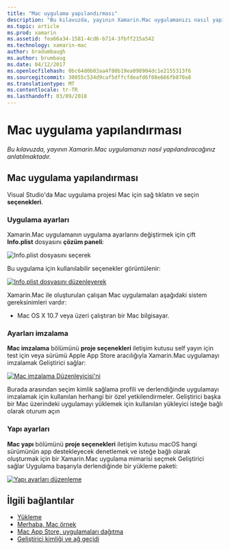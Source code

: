 ```yaml
---
title: "Mac uygulama yapılandırması"
description: "Bu kılavuzda, yayının Xamarin.Mac uygulamanızı nasıl yapılandıracağınız anlatılmaktadır."
ms.topic: article
ms.prod: xamarin
ms.assetid: fea66a34-1581-4cd6-b714-3fbff215a542
ms.technology: xamarin-mac
author: bradumbaugh
ms.author: brumbaug
ms.date: 04/12/2017
ms.openlocfilehash: 0bc64d0b03aa4f80b19ea098904dc1e2155313f6
ms.sourcegitcommit: 30055c534d9caf5dffcfdeafd6f08e666fb870a8
ms.translationtype: MT
ms.contentlocale: tr-TR
ms.lasthandoff: 03/09/2018
---
```

# <a name="mac-app-configuration"></a>Mac uygulama yapılandırması

_Bu kılavuzda, yayının Xamarin.Mac uygulamanızı nasıl yapılandıracağınız anlatılmaktadır._


## <a name="mac-app-configuration"></a>Mac uygulama yapılandırması

Visual Studio'da Mac uygulama projesi Mac için sağ tıklatın ve seçin **seçenekleri**.


### <a name="application-settings"></a>Uygulama ayarları

Xamarin.Mac uygulamanın uygulama ayarlarını değiştirmek için çift **Info.plist** dosyasını **çözüm paneli**:

![Info.plist dosyasını seçerek](app-configuration-images/config04.png "Info.plist dosyasını seçme")

Bu uygulama için kullanılabilir seçenekler görüntülenir:

 [![Info.plist dosyasını düzenleyerek](app-configuration-images/config01.png "Info.plist dosyasını düzenleme")](app-configuration-images/config01-large.png#lightbox)

Xamarin.Mac ile oluşturulan çalışan Mac uygulamaları aşağıdaki sistem gereksinimleri vardır:

- Mac OS X 10.7 veya üzeri çalıştıran bir Mac bilgisayar.


### <a name="signing-settings"></a>Ayarları imzalama

**Mac imzalama** bölümünü **proje seçenekleri** iletişim kutusu self yayın için test için veya sürümü Apple App Store aracılığıyla Xamarin.Mac uygulamayı imzalamak Geliştirici sağlar:

[![Mac imzalama Düzenleyicisi'ni](app-configuration-images/config02.png "Mac imzalama penceresi")](app-configuration-images/config02-large.png#lightbox)

Burada arasından seçim kimlik sağlama profili ve derlendiğinde uygulamayı imzalamak için kullanılan herhangi bir özel yetkilendirmeler. Geliştirici başka bir Mac üzerindeki uygulamayı yüklemek için kullanılan yükleyici isteğe bağlı olarak oturum açın


### <a name="build-settings"></a>Yapı ayarları

**Mac yapı** bölümünü **proje seçenekleri** iletişim kutusu macOS hangi sürümünün app destekleyecek denetlemek ve isteğe bağlı olarak oluşturmak için bir Xamarin.Mac uygulama mimarisi seçmek Geliştirici sağlar Uygulama başarıyla derlendiğinde bir yükleme paketi:

 [![Yapı ayarları düzenleme](app-configuration-images/config03.png "derleme ayarlarını düzenleme")](app-configuration-images/config03-large.png#lightbox)


## <a name="related-links"></a>İlgili bağlantılar

- [Yükleme](/visualstudio/mac/installation/)
- [Merhaba, Mac örnek](~/mac/get-started/hello-mac.md)
- [Mac App Store, uygulamaları dağıtma](https://developer.apple.com/devcenter/mac/checklist/)
- [Geliştirici kimliği ve ağ geçidi](https://developer.apple.com/resources/developer-id/)
